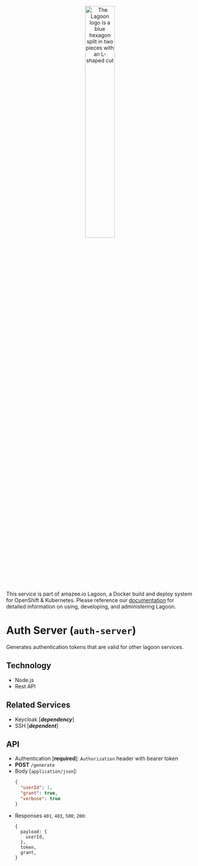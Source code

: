 <p align="center"><img
src="https://raw.githubusercontent.com/uselagoon/lagoon/main/docs/images/lagoon-logo.png"
alt="The Lagoon logo is a blue hexagon split in two pieces with an L-shaped cut"
width="40%"></p>

This service is part of amazee.io Lagoon, a Docker build and deploy system for
OpenShift & Kubernetes. Please reference our [documentation] for detailed
information on using, developing, and administering Lagoon.

# Auth Server (`auth-server`)

Generates authentication tokens that are valid for other lagoon services.

## Technology

* Node.js
* Rest API

## Related Services

* Keycloak [***dependency***]
* SSH [***dependent***]

## API

* Authentication [**required**]: `Authorization` header with bearer token
* **POST** `/generate`
* Body [`application/json`]:
    ```json
    {
      "userId": 1,
      "grant": true,
      "verbose": true
    }
    ```
* Responses `401`, `403`, `500`; `200`:
    ```
    {
      payload: {
        userId,
      },
      token,
      grant,
    }
    ```

[documentation]: https://docs.lagoon.sh/
